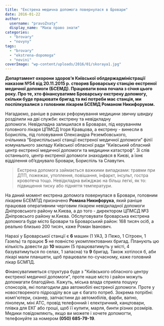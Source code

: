 ```yaml
---
title: "Екстрена медична допомога повернулася в Бровари"
date: 2016-01-22
author: 
  username: "pravoZnaty"
  display_name: "Маєш право знати"
categories: 
  - "brovary"
  - "novyny"
tags: 
  - "brovary"
  - "ekstrena-dopomoga"
  - "novini"
coverImage: "wp-content/uploads/2016/01/skoraya1.jpg"
---
```


**Департамент охорони здоров’я Київської облдержадміністрації наказом №54 від 20.11.2015 р. створив Броварську станцію екстреної медичної допомоги (БСЕМД). Працювати вона почала з січня цього року. Про те, хто фінансуватиме Броварську екстрену допомогу, скільки буде працювати бригад та які потреби має станція, ми поспілкувалися з головним лікарем БСЕМД Романом Никифоруком.** 

Нагадаємо, раніше в рамках реформування медицини звичну швидку розділили на дві служби: екстрену та невідкладну допомоги. Невідкладна залишилася в Броварах, під керуванням головного лікаря ЦПМСД Ігоря Кравцова, а екстрену - винесли в Бориспіль, під головування Олександра Резембовського, очільника “Бориспільської станції екстреної медичної допомоги” філії комунального закладу Київської обласної ради “Київський обласний центр екстреної медичної допомоги та медицини катастроф”. Зі слів останнього, центр екстреної допомоги знаходився в Києві, а їхнє відділення об’єднувало Бровари, Бориспіль та Славутич.

> Екстрена допомога займається важкими випадками: травми при ДТП, пожежах, утоплення, повішання, інфаркт, інсульт, гостра кровотеча тощо. Невідкладна виїжджає на більш легкі, як то: підвищення тиску або підняття температури.

На даний момент екстрена допомога повернулася в Бровари, головним лікарем БСЕМПД призначено **Романа Никифорука**, який раніше працював оперативним черговим лікарем невідкладної допомоги Дніпровського району м.Києва, а до того - директором ЦПМСД №3 Дніпровсього району м.Києва. Обслуговувати броварська екстрена допомога буде місто Бровари та Броварський район: 168 тисяч осіб, а реально близько 200 тисяч, каже Роман Іванович.

Наразі у Броварської станції є **6** машин (1 УАЗ, 3 Пежо, 1 Сітроен, 1 Газель) та працює **5** не повністю укомплектованих бригад. Планують цю кількість довести до **10** машин (5 працюватимуть у місті, 4 базуватимуться по селах, 1 запасна) та **9** бригад. Також хотілося б, аби лікарі мали планшети, щоб працювали по-сучасному, каже головний лікар БСМПД.

Фінансуватиметься структура буде з "Київського обласного центру екстреної медичної допомоги", проте наше місто і район можуть допомагати благодійно. Кажуть, міська влада сприяла пошуку спонсорів, які полагодили два автомобілі екстреної допомоги. Проте у новоствореного підрозділу все ще є багато потреб. Зокрема потрібні: комп'ютери, сканер, запчастини до автомобілів, фарби, вапно, лінолеум, міні АТС, провід телефонний і електричний, канцтовари, плівка для ЕКГ або гроші, щоб її купити, марля, бинти різних розмірів. Медики повідомляють, якщо ви можете і хочете допомогти, телефонуйте за номером **(050) 685-79-19**.
